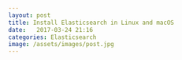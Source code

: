 ```yaml
---
layout: post
title: Install Elasticsearch in Linux and macOS
date:   2017-03-24 21:16
categories: Elasticsearch
image: /assets/images/post.jpg
---
```

